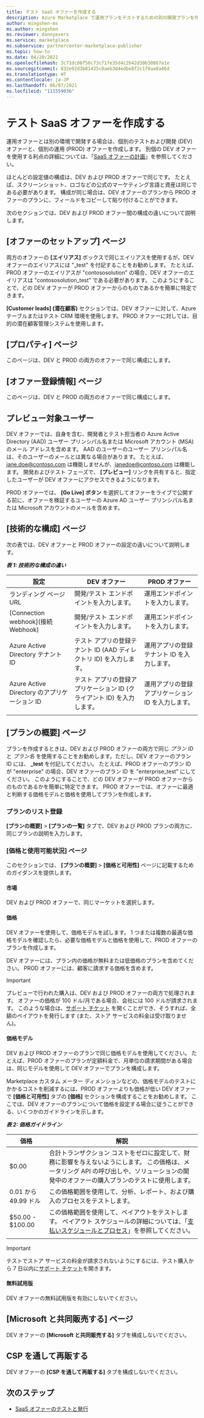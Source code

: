 ```yaml
---
title: テスト SaaS オファーを作成する
description: Azure Marketplace で運用プランをテストするための別の開発プランを作成します。
author: mingshen-ms
ms.author: mingshen
ms.reviewer: dannyevers
ms.service: marketplace
ms.subservice: partnercenter-marketplace-publisher
ms.topic: how-to
ms.date: 04/20/2021
ms.openlocfilehash: 3c71dc08f58c73cf1fe35d4c2b42d30b30867a1e
ms.sourcegitcommit: 832e92d3b81435c0aeb3d4edbe8f2c1f0aa8a46d
ms.translationtype: HT
ms.contentlocale: ja-JP
ms.lasthandoff: 06/07/2021
ms.locfileid: "111559036"
---
```

# <a name="create-a-test-saas-offer"></a>テスト SaaS オファーを作成する

運用オファーとは別の環境で開発する場合は、個別のテストおよび開発 (DEV) オファーと、個別の運用 (PROD) オファーを作成します。 別個の DEV オファーを使用する利点の詳細については、「[SaaS オファーの計画](plan-saas-offer.md#test-offer)」を参照してください。

ほとんどの設定値の構成は、DEV および PROD オファーで同じです。 たとえば、スクリーンショット、ロゴなどの公式のマーケティング言語と資産は同じである必要があります。 構成が同じ場合は、DEV オファーのプランから PROD オファーのプランに、フィールドをコピーして貼り付けることができます。

次のセクションでは、DEV および PROD オファー間の構成の違いについて説明します。

## <a name="offer-setup-page"></a>[オファーのセットアップ] ページ

両方のオファーの **[エイリアス]** ボックスで同じエイリアスを使用するが、DEV オファーのエイリアスには "_test" を付記することをお勧めします。 たとえば、PROD オファーのエイリアスが "contososolution" の場合、DEV オファーのエイリアスは "contososolution_test" である必要があります。 このようにすることで、どの DEV オファーが PROD オファーからのものであるかを簡単に特定できます。

**[Customer leads] (潜在顧客)** セクションでは、DEV オファーに対して、Azure テーブルまたはテスト CRM 環境を使用します。 PROD オファーに対しては、目的の潜在顧客管理システムを使用します。

## <a name="properties-page"></a>[プロパティ] ページ

このページは、DEV と PROD の両方のオファーで同じ構成にします。

## <a name="offer-listing-page"></a>[オファー登録情報] ページ

このページは、DEV と PROD の両方のオファーで同じ構成にします。

## <a name="preview-audience"></a>プレビュー対象ユーザー

DEV オファーでは、自身を含む、開発者とテスト担当者の Azure Active Directory (AAD) ユーザー プリンシパル名または Microsoft アカウント (MSA) のメール アドレスを含めます。 AAD のユーザーのユーザー プリンシパル名は、そのユーザーのメールとは異なる場合があります。 たとえば、jane.doe@contoso.com は機能しませんが、janedoe@contoso.com は機能します。 開発およびテスト フェーズで、 **[プレビュー]** リンクを共有すると、指定したユーザーが DEV オファーにアクセスできるようになります。

PROD オファーでは、 **[Go Live] ボタン** を選択してオファーをライブで公開する前に、オファーを検証するユーザーの Azure AD ユーザー プリンシパル名または Microsoft アカウントのメールを含めます。

## <a name="technical-configuration-page"></a>[技術的な構成] ページ

次の表では、DEV オファーと PROD オファーの設定の違いについて説明します。

***表 1: 技術的な構成の違い***

| 設定 | DEV オファー | PROD オファー |
| ------------ | ------------- | ------------- |
| ランディング ページ URL | 開発/テスト エンドポイントを入力します。 | 運用エンドポイントを入力します。 |
| [Connection webhook]\(接続 Webhook\) | 開発/テスト エンドポイントを入力します。 | 運用エンドポイントを入力します。 |
| Azure Active Directory テナント ID | テスト アプリの登録テナント ID (AAD ディレクトリ ID) を入力します。 | 運用アプリの登録テナント ID を入力します。 |
| Azure Active Directory のアプリケーション ID | テスト アプリの登録アプリケーション ID (クライアント ID) を入力します。 | 運用アプリの登録アプリケーション ID を入力します。 |
||||

## <a name="plan-overview-page"></a>[プランの概要] ページ

プランを作成するときは、DEV および PROD オファーの両方で同じ _プラン ID_ と _プラン名_ を使用することをお勧めします。ただし、DEV オファーのプラン ID には、 **_test** を付記してください。 たとえば、PROD オファーのプラン ID が "enterprise" の場合、DEV オファーのプラン ID を "enterprise_test" にしてください。 このようにすることで、どの DEV オファーが PROD オファーからのものであるかを簡単に特定できます。 PROD オファーでは、オファーに最適と判断する価格モデルと価格を使用してプランを作成します。

### <a name="plan-listing"></a>プランのリスト登録

**[プランの概要]**  >  **[プランの一覧]** タブで、DEV および PROD プランの両方に、同じプランの説明を入力します。

### <a name="pricing-and-availability-page"></a>[価格と使用可能状況] ページ

このセクションでは、 **[プランの概要]**  >  **[価格と可用性]** ページに記載するためのガイダンスを提供します。

#### <a name="markets"></a>市場

DEV および PROD オファーで、同じマーケットを選択します。

#### <a name="pricing"></a>価格

DEV オファーを使用して、価格モデルを試します。 1 つまたは複数の最適な価格モデルを確認したら、必要な価格モデルと価格を使用して、PROD オファーのプランを作成します。

DEV オファーには、プラン内の価格が無料または低価格のプランを含めてください。 PROD オファーには、顧客に請求する価格を含めます。

> [!IMPORTANT]
> プレビューで行われた購入は、DEV および PROD オファーの両方で処理されます。 オファーの価格が 100 ドル/月である場合、会社には 100 ドルが請求されます。 このような場合は、[サポート チケット](support.md) を開くことができ、そうすれば、全額のペイアウトを発行します (また、ストア サービスの料金は受け取りません)。

#### <a name="pricing-model"></a>価格モデル

DEV および PROD オファーのプランで同じ価格モデルを使用してください。 たとえば、PROD オファーのプランが定額料金で、月単位の請求期間がある場合は、同じモデルを使用して DEV オファーでプランを構成します。

Marketplace カスタム メーター ディメンションなどの、価格モデルのテストにかかるコストを削減するには、PROD オファーよりも価格が低い DEV オファーで **[価格と可用性]** タブの **[価格]** セクションを構成することをお勧めします。 ここでは、DEV オファーのプランについて価格を設定する場合に従うことができる、いくつかのガイドラインを示します。

***表 2: 価格ガイドライン***

| 価格 | 解説 |
| ------------ | ------------- |
| $0.00 | 合計トランザクション コストをゼロに設定して、財務に影響を与えないようにします。 この価格は、メータリング API の呼び出しや、ソリューションの開発中のオファーの購入プランのテストに使用します。 |
| 0\.01 から 49.99 ドル | この価格範囲を使用して、分析、レポート、および購入のプロセスをテストします。 |
| $50.00 - $100.00 | この価格範囲を使用して、ペイアウトをテストします。 ペイアウト スケジュールの詳細については、「[支払いスケジュールとプロセス](/partner-center/payout-policy-details)」を参照してください。 |
|||

> [!IMPORTANT]
>  テストでストア サービスの料金が請求されないようにするには、テスト購入から 7 日以内に[サポート チケット](support.md)を開きます。

#### <a name="free-trial"></a>無料試用版

DEV オファーの無料試用版を有効にしないでください。

## <a name="co-sell-with-microsoft-page"></a>[Microsoft と共同販売する] ページ

DEV オファーの **[Microsoft と共同販売する]** タブを構成しないでください。

## <a name="resell-through-csps"></a>CSP を通して再販する

DEV オファーの **[CSP を通して再販する]** タブを構成しないでください。

## <a name="next-steps"></a>次のステップ

- [SaaS オファーのテストと発行](test-publish-saas-offer.md)
